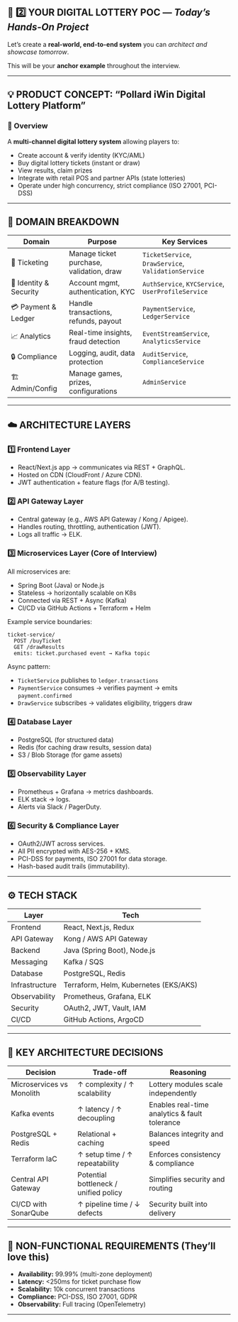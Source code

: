 

## 🧩 2️⃣ YOUR DIGITAL LOTTERY POC — *Today’s Hands-On Project*

Let’s create a **real-world, end-to-end system** you can *architect and showcase tomorrow*.

This will be your **anchor example** throughout the interview.

---

## 💡 PRODUCT CONCEPT: “Pollard iWin Digital Lottery Platform”

### 🧱 Overview

A **multi-channel digital lottery system** allowing players to:

* Create account & verify identity (KYC/AML)
* Buy digital lottery tickets (instant or draw)
* View results, claim prizes
* Integrate with retail POS and partner APIs (state lotteries)
* Operate under high concurrency, strict compliance (ISO 27001, PCI-DSS)

---

## 🧮 DOMAIN BREAKDOWN

| Domain                 | Purpose                                  | Key Services                                        |
| ---------------------- | ---------------------------------------- | --------------------------------------------------- |
| 🎫 Ticketing           | Manage ticket purchase, validation, draw | `TicketService`, `DrawService`, `ValidationService` |
| 👤 Identity & Security | Account mgmt, authentication, KYC        | `AuthService`, `KYCService`, `UserProfileService`   |
| 💳 Payment & Ledger    | Handle transactions, refunds, payout     | `PaymentService`, `LedgerService`                   |
| 📈 Analytics           | Real-time insights, fraud detection      | `EventStreamService`, `AnalyticsService`            |
| 🔒 Compliance          | Logging, audit, data protection          | `AuditService`, `ComplianceService`                 |
| 🏗️ Admin/Config       | Manage games, prizes, configurations     | `AdminService`                                      |

---

## ☁️ ARCHITECTURE LAYERS

### **1️⃣ Frontend Layer**

* React/Next.js app → communicates via REST + GraphQL.
* Hosted on CDN (CloudFront / Azure CDN).
* JWT authentication + feature flags (for A/B testing).

### **2️⃣ API Gateway Layer**

* Central gateway (e.g., AWS API Gateway / Kong / Apigee).
* Handles routing, throttling, authentication (JWT).
* Logs all traffic → ELK.

### **3️⃣ Microservices Layer (Core of Interview)**

All microservices are:

* Spring Boot (Java) or Node.js
* Stateless → horizontally scalable on K8s
* Connected via REST + Async (Kafka)
* CI/CD via GitHub Actions + Terraform + Helm

Example service boundaries:

```
ticket-service/
  POST /buyTicket
  GET /drawResults
  emits: ticket.purchased event → Kafka topic
```

Async pattern:

* `TicketService` publishes to `ledger.transactions`
* `PaymentService` consumes → verifies payment → emits `payment.confirmed`
* `DrawService` subscribes → validates eligibility, triggers draw

### **4️⃣ Database Layer**

* PostgreSQL (for structured data)
* Redis (for caching draw results, session data)
* S3 / Blob Storage (for game assets)

### **5️⃣ Observability Layer**

* Prometheus + Grafana → metrics dashboards.
* ELK stack → logs.
* Alerts via Slack / PagerDuty.

### **6️⃣ Security & Compliance Layer**

* OAuth2/JWT across services.
* All PII encrypted with AES-256 + KMS.
* PCI-DSS for payments, ISO 27001 for data storage.
* Hash-based audit trails (immutability).

---

## ⚙️ TECH STACK

| Layer          | Tech                                  |
| -------------- | ------------------------------------- |
| Frontend       | React, Next.js, Redux                 |
| API Gateway    | Kong / AWS API Gateway                |
| Backend        | Java (Spring Boot), Node.js           |
| Messaging      | Kafka / SQS                           |
| Database       | PostgreSQL, Redis                     |
| Infrastructure | Terraform, Helm, Kubernetes (EKS/AKS) |
| Observability  | Prometheus, Grafana, ELK              |
| Security       | OAuth2, JWT, Vault, IAM               |
| CI/CD          | GitHub Actions, ArgoCD                |

---

## 🧠 KEY ARCHITECTURE DECISIONS

| Decision                  | Trade-off                             | Reasoning                                     |
| ------------------------- | ------------------------------------- | --------------------------------------------- |
| Microservices vs Monolith | ↑ complexity / ↑ scalability          | Lottery modules scale independently           |
| Kafka events              | ↑ latency / ↑ decoupling              | Enables real-time analytics & fault tolerance |
| PostgreSQL + Redis        | Relational + caching                  | Balances integrity and speed                  |
| Terraform IaC             | ↑ setup time / ↑ repeatability        | Enforces consistency & compliance             |
| Central API Gateway       | Potential bottleneck / unified policy | Simplifies security and routing               |
| CI/CD with SonarQube      | ↑ pipeline time / ↓ defects           | Security built into delivery                  |

---

## 🚦 NON-FUNCTIONAL REQUIREMENTS (They’ll love this)

* **Availability:** 99.99% (multi-zone deployment)
* **Latency:** <250ms for ticket purchase flow
* **Scalability:** 10k concurrent transactions
* **Compliance:** PCI-DSS, ISO 27001, GDPR
* **Observability:** Full tracing (OpenTelemetry)

---